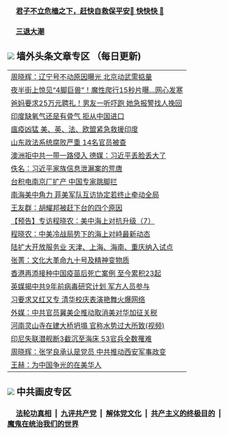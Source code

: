 
 ### &nbsp;&nbsp;&nbsp;&nbsp; [君子不立危樯之下，赶快自救保平安🍎 快快快 📩](https://github.com/pwgy/td/blob/master/README.md)

 ### &nbsp;&nbsp;&nbsp;&nbsp; [三退大潮](https://ww3.xkide.work/?key=zuuelqyfglsfjmgm&pin=65881581&ag=ogQuit&from=pw2) 

## <img src="https://img.icons8.com/cute-clipart/2x/circled-right.png"> 墙外头条文章专区 （每日更新)

<Table>
<tr><td colspan="2" align="left"><a href="https://www.catoke.work/?name=c1397815&key=molzvippzwjkxywc&from=pw2">周晓辉：辽宁号不动原因曝光 北京动武需掂量</a></td></tr>
<tr><td colspan="2" align="left"><a href="https://www.catoke.work/?name=c1397797&key=molzvippzwjkxywc&from=pw2">夜半街上惊见“4脚巨兽”！魔性爬行15秒片曝…网心发寒</a></td></tr>
<tr><td colspan="2" align="left"><a href="https://www.catoke.work/?name=c1397793&key=molzvippzwjkxywc&from=pw2">爸妈要求25万元聘礼！男友一听吓跑 她急报警找人挽回</a></td></tr>
<tr><td colspan="2" align="left"><a href="https://www.catoke.work/?name=c1397798&key=molzvippzwjkxywc&from=pw2">印度缺氧气还是有骨气 拒从中国进口</a></td></tr>
<tr><td colspan="2" align="left"><a href="https://www.catoke.work/?name=c1397795&key=molzvippzwjkxywc&from=pw2">瘟疫凶猛 美、英、法、欧盟紧急救援印度</a></td></tr>
<tr><td colspan="2" align="left"><a href="https://www.catoke.work/?name=c1397813&key=molzvippzwjkxywc&from=pw2">山东政法系统腐败严重 14名官员被查</a></td></tr>
<tr><td colspan="2" align="left"><a href="https://www.catoke.work/?name=c1397792&key=molzvippzwjkxywc&from=pw2">澳洲拒中共一带一路侵入 德媒：习近平丢脸丢大了</a></td></tr>
<tr><td colspan="2" align="left"><a href="https://www.catoke.work/?name=c1397847&key=molzvippzwjkxywc&from=pw2">佚名：习近平家族信息泄漏案的荒唐</a></td></tr>
<tr><td colspan="2" align="left"><a href="https://www.catoke.work/?name=c1397760&key=molzvippzwjkxywc&from=pw2">台积电南京厂扩产 中国专家跳脚拦</a></td></tr>
<tr><td colspan="2" align="left"><a href="https://www.catoke.work/?name=c1397799&key=molzvippzwjkxywc&from=pw2">南海美中角力 菲美军队互访协定若终止牵动全局</a></td></tr>
<tr><td colspan="2" align="left"><a href="https://www.catoke.work/?name=c1397751&key=molzvippzwjkxywc&from=pw2">王友群：胡耀邦被赶下台的四个原因</a></td></tr>
<tr><td colspan="2" align="left"><a href="https://www.catoke.work/?name=c1397812&key=molzvippzwjkxywc&from=pw2">【预告】专访程晓农：美中海上对抗升级（7）</a></td></tr>
<tr><td colspan="2" align="left"><a href="https://www.catoke.work/?name=c1397767&key=molzvippzwjkxywc&from=pw2">程晓农：中美冷战局势下的海上对峙最新动态</a></td></tr>
<tr><td colspan="2" align="left"><a href="https://www.catoke.work/?name=c1397773&key=molzvippzwjkxywc&from=pw2">陆扩大开放服务业 天津、上海、海南、重庆纳入试点</a></td></tr>
<tr><td colspan="2" align="left"><a href="https://www.catoke.work/?name=c1397814&key=molzvippzwjkxywc&from=pw2">张菁：文化大革命九十号及精神变物质</a></td></tr>
<tr><td colspan="2" align="left"><a href="https://www.catoke.work/?name=c1397794&key=molzvippzwjkxywc&from=pw2">香港再添接种中国疫苗后死亡案例 至今累积23起</a></td></tr>
<tr><td colspan="2" align="left"><a href="https://www.catoke.work/?name=c1397843&key=molzvippzwjkxywc&from=pw2">英媒揭中共9年前病毒研究计划 军方人员参与</a></td></tr>
<tr><td colspan="2" align="left"><a href="https://www.catoke.work/?name=c1397754&key=molzvippzwjkxywc&from=pw2">习要求又红又专 清华校庆表演艳舞火爆网络</a></td></tr>
<tr><td colspan="2" align="left"><a href="https://www.catoke.work/?name=c1397774&key=molzvippzwjkxywc&from=pw2">外媒：中共官员冀美企推动取消美对华加征关税</a></td></tr>
<tr><td colspan="2" align="left"><a href="https://www.catoke.work/?name=c1397833&key=molzvippzwjkxywc&from=pw2">河南灵山寺在建大桥坍塌 官称水势过大所致(视频)</a></td></tr>
<tr><td colspan="2" align="left"><a href="https://www.catoke.work/?name=c1397763&key=molzvippzwjkxywc&from=pw2">印尼失联潜舰断3截沉至海床 53官兵全数罹难</a></td></tr>
<tr><td colspan="2" align="left"><a href="https://www.catoke.work/?name=c1397750&key=molzvippzwjkxywc&from=pw2">周晓辉：张学良承认是党员 中共推动西安军事政变</a></td></tr>
<tr><td colspan="2" align="left"><a href="https://www.catoke.work/?name=c1397846&key=molzvippzwjkxywc&from=pw2">王赫：为中国争光的在美华人</a></td></tr>

 </Table>

 ## <img src="https://img.icons8.com/cute-clipart/2x/circled-right.png"> 中共画皮专区
 ### &nbsp;&nbsp;&nbsp;&nbsp; [法轮功真相](https://github.com/begood0513/basic/blob/master/README.md) &nbsp;|&nbsp; [九评共产党](https://github.com/begood0513/9ping.md/blob/master/README.md) &nbsp;|&nbsp; [解体党文化](https://github.com/begood0513/jtdwh.md/blob/master/README.md)   &nbsp;|&nbsp; [共产主义的终极目的](https://github.com/begood0513/gczydzjmd.md/blob/master/README.md) &nbsp;|&nbsp; [魔鬼在统治我们的世界](https://github.com/begood0513/gczydzjmd.md/blob/master/README.md) 
